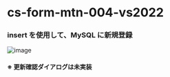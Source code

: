 # cs-form-mtn-004-vs2022

### insert を使用して、MySQL に新規登録

![image](https://github.com/winofsql/cs-form-mtn-004-vs2022/assets/1501327/0604a4e3-8ae4-49a8-8689-8017458eb881)

#### ※ 更新確認ダイアログは未実装

